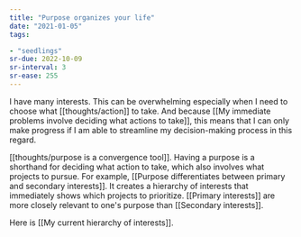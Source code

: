 ```yaml
---
title: "Purpose organizes your life"
date: "2021-01-05"
tags:

- "seedlings"
sr-due: 2022-10-09
sr-interval: 3
sr-ease: 255
---
```


I have many interests. This can be overwhelming especially when I need to choose what [[thoughts/action]] to take. And because [[My immediate problems involve deciding what actions to take]], this means that I can only make progress if I am able to streamline my decision-making process in this regard.

[[thoughts/purpose is a convergence tool]]. Having a purpose is a shorthand for deciding what action to take, which also involves what projects to pursue. For example, [[Purpose differentiates between primary and secondary interests]]. It creates a hierarchy of interests that immediately shows which projects to prioritize. [[Primary interests]] are more closely relevant to one's purpose than [[Secondary interests]].

Here is [[My current hierarchy of interests]].

